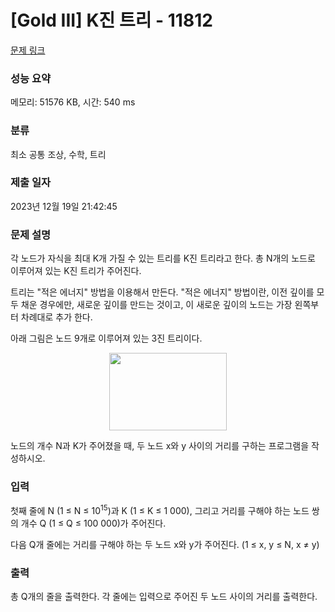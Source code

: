 # [Gold III] K진 트리 - 11812 

[문제 링크](https://www.acmicpc.net/problem/11812) 

### 성능 요약

메모리: 51576 KB, 시간: 540 ms

### 분류

최소 공통 조상, 수학, 트리

### 제출 일자

2023년 12월 19일 21:42:45

### 문제 설명

<p>각 노드가 자식을 최대 K개 가질 수 있는 트리를 K진 트리라고 한다. 총 N개의 노드로 이루어져 있는 K진 트리가 주어진다.</p>

<p>트리는 "적은 에너지" 방법을 이용해서 만든다. "적은 에너지" 방법이란, 이전 깊이를 모두 채운 경우에만, 새로운 깊이를 만드는 것이고, 이 새로운 깊이의 노드는 가장 왼쪽부터 차례대로 추가 한다.</p>

<p>아래 그림은 노드 9개로 이루어져 있는 3진 트리이다.</p>

<p style="text-align:center"><img alt="" src="https://onlinejudgeimages.s3-ap-northeast-1.amazonaws.com/problem/11812/1.png" style="height:124px; width:188px"></p>

<p>노드의 개수 N과 K가 주어졌을 때, 두 노드 x와 y 사이의 거리를 구하는 프로그램을 작성하시오.</p>

### 입력 

 <p>첫째 줄에 N (1 ≤ N ≤ 10<sup>15</sup>)과 K (1 ≤ K ≤ 1 000), 그리고 거리를 구해야 하는 노드 쌍의 개수 Q (1 ≤ Q ≤ 100 000)가 주어진다.</p>

<p>다음 Q개 줄에는 거리를 구해야 하는 두 노드 x와 y가 주어진다. (1 ≤ x, y ≤ N, x ≠ y)</p>

### 출력 

 <p>총 Q개의 줄을 출력한다. 각 줄에는 입력으로 주어진 두 노드 사이의 거리를 출력한다.</p>

